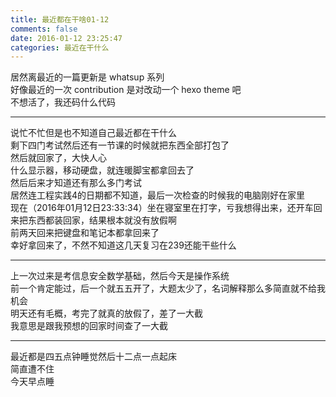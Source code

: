 ```yaml
---
title: 最近都在干啥01-12
comments: false
date: 2016-01-12 23:25:47
categories: 最近在干什么
---
```

居然离最近的一篇更新是 whatsup 系列  
好像最近的一次 contribution 是对改动一个 hexo theme 吧  
不想活了，我还码什么代码  
***
说忙不忙但是也不知道自己最近都在干什么  
剩下四门考试然后还有一节课的时候就把东西全部打包了  
然后就回家了，大快人心  
什么显示器，移动硬盘，就连暖脚宝都拿回去了  
然后后来才知道还有那么多门考试  
居然连工程实践4的日期都不知道，最后一次检查的时候我的电脑刚好在家里  
现在（2016年01月12日23:33:34）坐在寝室里在打字，亏我想得出来，还开车回来把东西都装回家，结果根本就没有放假啊  
前两天回来把键盘和笔记本都拿回来了  
幸好拿回来了，不然不知道这几天复习在239还能干些什么  
***
上一次过来是考信息安全数学基础，然后今天是操作系统  
前一个肯定能过，后一个就五五开了，大题太少了，名词解释那么多简直就不给我机会  
明天还有毛概，考完了就真的放假了，差了一大截  
我意思是跟我预想的回家时间查了一大截  
***
最近都是四五点钟睡觉然后十二点一点起床  
简直遭不住  
今天早点睡
